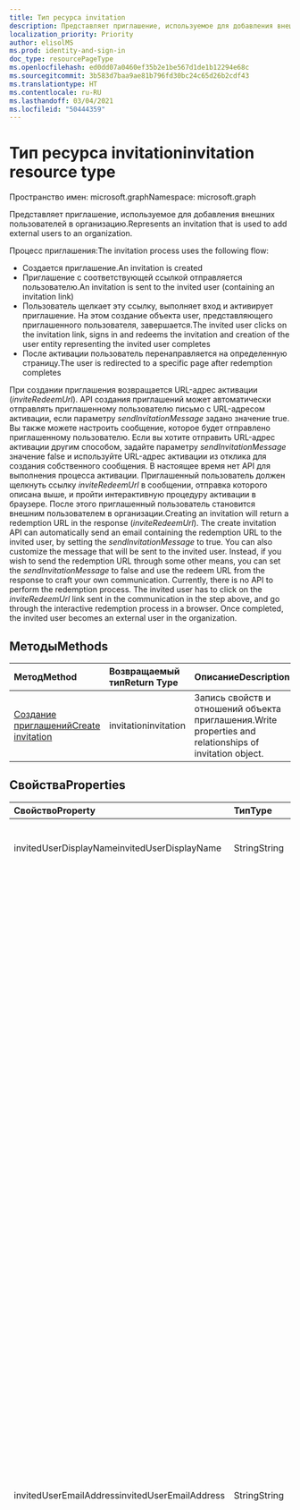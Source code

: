 ```yaml
---
title: Тип ресурса invitation
description: Представляет приглашение, используемое для добавления внешних пользователей в организацию.
localization_priority: Priority
author: elisolMS
ms.prod: identity-and-sign-in
doc_type: resourcePageType
ms.openlocfilehash: ed0dd07a0460ef35b2e1be567d1de1b12294e68c
ms.sourcegitcommit: 3b583d7baa9ae81b796fd30bc24c65d26b2cdf43
ms.translationtype: HT
ms.contentlocale: ru-RU
ms.lasthandoff: 03/04/2021
ms.locfileid: "50444359"
---
```

# <a name="invitation-resource-type"></a><span data-ttu-id="e19c8-103">Тип ресурса invitation</span><span class="sxs-lookup"><span data-stu-id="e19c8-103">invitation resource type</span></span>

<span data-ttu-id="e19c8-104">Пространство имен: microsoft.graph</span><span class="sxs-lookup"><span data-stu-id="e19c8-104">Namespace: microsoft.graph</span></span>

<span data-ttu-id="e19c8-105">Представляет приглашение, используемое для добавления внешних пользователей в организацию.</span><span class="sxs-lookup"><span data-stu-id="e19c8-105">Represents an invitation that is used to add external users to an organization.</span></span> 

<span data-ttu-id="e19c8-106">Процесс приглашения:</span><span class="sxs-lookup"><span data-stu-id="e19c8-106">The invitation process uses the following flow:</span></span>

* <span data-ttu-id="e19c8-107">Создается приглашение.</span><span class="sxs-lookup"><span data-stu-id="e19c8-107">An invitation is created</span></span>
* <span data-ttu-id="e19c8-108">Приглашение с соответствующей ссылкой отправляется пользователю.</span><span class="sxs-lookup"><span data-stu-id="e19c8-108">An invitation is sent to the invited user (containing an invitation link)</span></span>
* <span data-ttu-id="e19c8-109">Пользователь щелкает эту ссылку, выполняет вход и активирует приглашение. На этом создание объекта user, представляющего приглашенного пользователя, завершается.</span><span class="sxs-lookup"><span data-stu-id="e19c8-109">The invited user clicks on the invitation link, signs in and redeems the invitation and creation of the user entity representing the invited user completes</span></span>
* <span data-ttu-id="e19c8-110">После активации пользователь перенаправляется на определенную страницу.</span><span class="sxs-lookup"><span data-stu-id="e19c8-110">The user is redirected to a specific page after redemption completes</span></span>

<span data-ttu-id="e19c8-p101">При создании приглашения возвращается URL-адрес активации (*inviteRedeemUrl*). API создания приглашений может автоматически отправлять приглашенному пользователю письмо с URL-адресом активации, если параметру *sendInvitationMessage* задано значение true. Вы также можете настроить сообщение, которое будет отправлено приглашенному пользователю. Если вы хотите отправить URL-адрес активации другим способом, задайте параметру *sendInvitationMessage* значение false и используйте URL-адрес активации из отклика для создания собственного сообщения. В настоящее время нет API для выполнения процесса активации. Приглашенный пользователь должен щелкнуть ссылку *inviteRedeemUrl* в сообщении, отправка которого описана выше, и пройти интерактивную процедуру активации в браузере. После этого приглашенный пользователь становится внешним пользователем в организации.</span><span class="sxs-lookup"><span data-stu-id="e19c8-p101">Creating an invitation will return a redemption URL in the response (*inviteRedeemUrl*). The create invitation API can automatically send an email containing the redemption URL to the invited user, by setting the *sendInvitationMessage* to true. You can also customize the message that will be sent to the invited user. Instead, if you wish to send the redemption URL through some other means, you can set the *sendInvitationMessage* to false and use the redeem URL from the response to craft your own communication. Currently, there is no API to perform the redemption process. The invited user has to click on the *inviteRedeemUrl* link sent in the communication in the step above, and go through the interactive redemption process in a browser. Once completed, the invited user becomes an external user in the organization.</span></span>


## <a name="methods"></a><span data-ttu-id="e19c8-118">Методы</span><span class="sxs-lookup"><span data-stu-id="e19c8-118">Methods</span></span>
| <span data-ttu-id="e19c8-119">Метод</span><span class="sxs-lookup"><span data-stu-id="e19c8-119">Method</span></span>       | <span data-ttu-id="e19c8-120">Возвращаемый тип</span><span class="sxs-lookup"><span data-stu-id="e19c8-120">Return Type</span></span>  |<span data-ttu-id="e19c8-121">Описание</span><span class="sxs-lookup"><span data-stu-id="e19c8-121">Description</span></span>|
|:---------------|:--------|:----------|
|[<span data-ttu-id="e19c8-122">Создание приглашений</span><span class="sxs-lookup"><span data-stu-id="e19c8-122">Create invitation</span></span>](../api/invitation-post.md) | <span data-ttu-id="e19c8-123">invitation</span><span class="sxs-lookup"><span data-stu-id="e19c8-123">invitation</span></span> | <span data-ttu-id="e19c8-124">Запись свойств и отношений объекта приглашения.</span><span class="sxs-lookup"><span data-stu-id="e19c8-124">Write properties and relationships of invitation object.</span></span>|

## <a name="properties"></a><span data-ttu-id="e19c8-125">Свойства</span><span class="sxs-lookup"><span data-stu-id="e19c8-125">Properties</span></span>
| <span data-ttu-id="e19c8-126">Свойство</span><span class="sxs-lookup"><span data-stu-id="e19c8-126">Property</span></span>     | <span data-ttu-id="e19c8-127">Тип</span><span class="sxs-lookup"><span data-stu-id="e19c8-127">Type</span></span>   |<span data-ttu-id="e19c8-128">Описание</span><span class="sxs-lookup"><span data-stu-id="e19c8-128">Description</span></span>|
|:---------------|:--------|:----------|
|<span data-ttu-id="e19c8-129">invitedUserDisplayName</span><span class="sxs-lookup"><span data-stu-id="e19c8-129">invitedUserDisplayName</span></span>|<span data-ttu-id="e19c8-130">String</span><span class="sxs-lookup"><span data-stu-id="e19c8-130">String</span></span>|<span data-ttu-id="e19c8-131">Отображаемое имя приглашаемого пользователя.</span><span class="sxs-lookup"><span data-stu-id="e19c8-131">The display name of the user being invited.</span></span>|
|<span data-ttu-id="e19c8-132">invitedUserEmailAddress</span><span class="sxs-lookup"><span data-stu-id="e19c8-132">invitedUserEmailAddress</span></span>|<span data-ttu-id="e19c8-133">String</span><span class="sxs-lookup"><span data-stu-id="e19c8-133">String</span></span>|<span data-ttu-id="e19c8-134">Адрес электронной почты приглашаемого пользователя.</span><span class="sxs-lookup"><span data-stu-id="e19c8-134">The email address of the user being invited.</span></span> <span data-ttu-id="e19c8-135">Обязательный атрибут.</span><span class="sxs-lookup"><span data-stu-id="e19c8-135">Required.</span></span> <span data-ttu-id="e19c8-136">В адресе электронной почты запрещено использовать следующие специальные символы:</span><span class="sxs-lookup"><span data-stu-id="e19c8-136">The following special characters are not permitted in the email address:</span></span><br><ul><li><span data-ttu-id="e19c8-137">Тильда (~)</span><span class="sxs-lookup"><span data-stu-id="e19c8-137">Tilde (~)</span></span></li><li><span data-ttu-id="e19c8-138">Восклицательный знак (`!`)</span><span class="sxs-lookup"><span data-stu-id="e19c8-138">Exclamation point (`!`)</span></span></li><li><span data-ttu-id="e19c8-139">Решетка (`#`)</span><span class="sxs-lookup"><span data-stu-id="e19c8-139">Number sign (`#`)</span></span></li><li><span data-ttu-id="e19c8-140">Знак доллара (`$`)</span><span class="sxs-lookup"><span data-stu-id="e19c8-140">Dollar sign (`$`)</span></span></li><li><span data-ttu-id="e19c8-141">Процент (`%`)</span><span class="sxs-lookup"><span data-stu-id="e19c8-141">Percent (`%`)</span></span></li><li><span data-ttu-id="e19c8-142">Диакритический знак (`^`)</span><span class="sxs-lookup"><span data-stu-id="e19c8-142">Circumflex (`^`)</span></span></li><li><span data-ttu-id="e19c8-143">Амперсанд (`&`)</span><span class="sxs-lookup"><span data-stu-id="e19c8-143">Ampersand (`&`)</span></span></li><li><span data-ttu-id="e19c8-144">Звездочка (`*`)</span><span class="sxs-lookup"><span data-stu-id="e19c8-144">Asterisk (`*`)</span></span></li><li><span data-ttu-id="e19c8-145">Круглые скобки (`( )`)</span><span class="sxs-lookup"><span data-stu-id="e19c8-145">Parentheses (`( )`)</span></span></li><li><span data-ttu-id="e19c8-146">Знак "плюс" (`+`)</span><span class="sxs-lookup"><span data-stu-id="e19c8-146">Plus sign (`+`)</span></span></li><li><span data-ttu-id="e19c8-147">Знак равенства (`=`)</span><span class="sxs-lookup"><span data-stu-id="e19c8-147">Equal sign (`=`)</span></span></li><li><span data-ttu-id="e19c8-148">Квадратные скобки (`[ ]`)</span><span class="sxs-lookup"><span data-stu-id="e19c8-148">Brackets (`[ ]`)</span></span></li><li><span data-ttu-id="e19c8-149">Фигурные скобки (`{ }`)</span><span class="sxs-lookup"><span data-stu-id="e19c8-149">Braces (`{ }`)</span></span></li><li><span data-ttu-id="e19c8-150">Обратная косая черта (`\`)</span><span class="sxs-lookup"><span data-stu-id="e19c8-150">Backslash (`\`)</span></span></li><li><span data-ttu-id="e19c8-151">Косая черта (`/`)</span><span class="sxs-lookup"><span data-stu-id="e19c8-151">Slash mark (`/`)</span></span></li><li><span data-ttu-id="e19c8-152">Вертикальная черта (`\|`)</span><span class="sxs-lookup"><span data-stu-id="e19c8-152">Pipe (`\|`)</span></span></li><li><span data-ttu-id="e19c8-153">Точка с запятой (`;`)</span><span class="sxs-lookup"><span data-stu-id="e19c8-153">Semicolon (`;`)</span></span></li><li><span data-ttu-id="e19c8-154">Двоеточие (`:`)</span><span class="sxs-lookup"><span data-stu-id="e19c8-154">Colon (`:`)</span></span></li><li><span data-ttu-id="e19c8-155">Кавычки (`"`)</span><span class="sxs-lookup"><span data-stu-id="e19c8-155">Quotation marks (`"`)</span></span></li><li><span data-ttu-id="e19c8-156">Угловые скобки (`< >`)</span><span class="sxs-lookup"><span data-stu-id="e19c8-156">Angle brackets (`< >`)</span></span></li><li><span data-ttu-id="e19c8-157">Вопросительный знак (`?`)</span><span class="sxs-lookup"><span data-stu-id="e19c8-157">Question mark (`?`)</span></span></li><li><span data-ttu-id="e19c8-158">Запятая (`,`)</span><span class="sxs-lookup"><span data-stu-id="e19c8-158">Comma (`,`)</span></span></li></ul><br><span data-ttu-id="e19c8-159">Однако применяются следующие исключения:</span><span class="sxs-lookup"><span data-stu-id="e19c8-159">However, the following exceptions apply:</span></span><br><ul><li><span data-ttu-id="e19c8-160">Точка (`.`) и дефис (`-`) разрешены в любом месте имени пользователя, кроме его начала и конца.</span><span class="sxs-lookup"><span data-stu-id="e19c8-160">A period (`.`) or a hyphen (`-`) is permitted anywhere in the user name, except at the beginning or end of the name.</span></span></li><li><span data-ttu-id="e19c8-161">Знак подчеркивания (`_`) может находиться в любом месте имени пользователя,</span><span class="sxs-lookup"><span data-stu-id="e19c8-161">An underscore (`_`) is permitted anywhere in the user name.</span></span> <span data-ttu-id="e19c8-162">в том числе в начале и в конце имени.</span><span class="sxs-lookup"><span data-stu-id="e19c8-162">This includes at the beginning or end of the name.</span></span></li></ul>|
|<span data-ttu-id="e19c8-163">invitedUserMessageInfo</span><span class="sxs-lookup"><span data-stu-id="e19c8-163">invitedUserMessageInfo</span></span>|[<span data-ttu-id="e19c8-164">invitedUserMessageInfo</span><span class="sxs-lookup"><span data-stu-id="e19c8-164">invitedUserMessageInfo</span></span>](invitedusermessageinfo.md)|<span data-ttu-id="e19c8-165">Дополнительные настройки сообщения, которое отправляется приглашаемому пользователю, в том числе настройка текста, языка и списка получателей копии сообщения.</span><span class="sxs-lookup"><span data-stu-id="e19c8-165">Additional configuration for the message being sent to the invited user, including customizing message text, language and cc recipient list.</span></span>|
|<span data-ttu-id="e19c8-166">sendInvitationMessage</span><span class="sxs-lookup"><span data-stu-id="e19c8-166">sendInvitationMessage</span></span>|<span data-ttu-id="e19c8-167">Boolean</span><span class="sxs-lookup"><span data-stu-id="e19c8-167">Boolean</span></span>|<span data-ttu-id="e19c8-p104">Указывает, следует ли отправлять письмо приглашаемому пользователю. Значение по умолчанию: false.</span><span class="sxs-lookup"><span data-stu-id="e19c8-p104">Indicates whether an email should be sent to the user being invited or not. The default is false.</span></span>|
|<span data-ttu-id="e19c8-170">inviteRedirectUrl</span><span class="sxs-lookup"><span data-stu-id="e19c8-170">inviteRedirectUrl</span></span>|<span data-ttu-id="e19c8-171">String</span><span class="sxs-lookup"><span data-stu-id="e19c8-171">String</span></span>|<span data-ttu-id="e19c8-p105">URL-адрес, на который пользователь перенаправляется после активации приглашения. Указывать обязательно.</span><span class="sxs-lookup"><span data-stu-id="e19c8-p105">The URL the user should be redirected to once the invitation is redeemed. Required.</span></span>|
|<span data-ttu-id="e19c8-174">inviteRedeemUrl</span><span class="sxs-lookup"><span data-stu-id="e19c8-174">inviteRedeemUrl</span></span>|<span data-ttu-id="e19c8-175">Строка</span><span class="sxs-lookup"><span data-stu-id="e19c8-175">String</span></span>|<span data-ttu-id="e19c8-p106">URL-адрес для активации приглашения. Только для чтения.</span><span class="sxs-lookup"><span data-stu-id="e19c8-p106">The URL the user can use to redeem their invitation. Read-only</span></span>|<span data-ttu-id="e19c8-178">.</span><span class="sxs-lookup"><span data-stu-id="e19c8-178">.</span></span>
|<span data-ttu-id="e19c8-179">invitedUserType</span><span class="sxs-lookup"><span data-stu-id="e19c8-179">invitedUserType</span></span>|<span data-ttu-id="e19c8-180">String</span><span class="sxs-lookup"><span data-stu-id="e19c8-180">String</span></span>|<span data-ttu-id="e19c8-181">Элемент userType, связанный с приглашаемым пользователем.</span><span class="sxs-lookup"><span data-stu-id="e19c8-181">The userType of the user being invited.</span></span> <span data-ttu-id="e19c8-182">Значение по умолчанию: Guest.</span><span class="sxs-lookup"><span data-stu-id="e19c8-182">By default, this is Guest.</span></span> <span data-ttu-id="e19c8-183">Администратор компании может заменить его на Member.</span><span class="sxs-lookup"><span data-stu-id="e19c8-183">You can invite as Member if you are a company administrator.</span></span> |
|<span data-ttu-id="e19c8-184">status</span><span class="sxs-lookup"><span data-stu-id="e19c8-184">status</span></span>|<span data-ttu-id="e19c8-185">String</span><span class="sxs-lookup"><span data-stu-id="e19c8-185">String</span></span>|<span data-ttu-id="e19c8-p108">Состояние приглашения. Возможные значения: PendingAcceptance, Completed, InProgress и Error</span><span class="sxs-lookup"><span data-stu-id="e19c8-p108">The status of the invitation. Possible values: PendingAcceptance, Completed, InProgress, and Error</span></span>|

## <a name="relationships"></a><span data-ttu-id="e19c8-188">Связи</span><span class="sxs-lookup"><span data-stu-id="e19c8-188">Relationships</span></span>
| <span data-ttu-id="e19c8-189">Связь</span><span class="sxs-lookup"><span data-stu-id="e19c8-189">Relationship</span></span> | <span data-ttu-id="e19c8-190">Тип</span><span class="sxs-lookup"><span data-stu-id="e19c8-190">Type</span></span>   |<span data-ttu-id="e19c8-191">Описание</span><span class="sxs-lookup"><span data-stu-id="e19c8-191">Description</span></span>|
|:---------------|:--------|:----------|
|<span data-ttu-id="e19c8-192">invitedUser</span><span class="sxs-lookup"><span data-stu-id="e19c8-192">invitedUser</span></span>|[<span data-ttu-id="e19c8-193">User</span><span class="sxs-lookup"><span data-stu-id="e19c8-193">User</span></span>](user.md)|<span data-ttu-id="e19c8-p109">Пользователь, создаваемый при создании приглашения. Только для чтения.</span><span class="sxs-lookup"><span data-stu-id="e19c8-p109">The user created as part of the invitation creation. Read-Only</span></span>|

## <a name="json-representation"></a><span data-ttu-id="e19c8-196">Представление JSON</span><span class="sxs-lookup"><span data-stu-id="e19c8-196">JSON representation</span></span>
<span data-ttu-id="e19c8-197">Ниже представлено описание ресурса в формате JSON.</span><span class="sxs-lookup"><span data-stu-id="e19c8-197">Here is a JSON representation of the resource</span></span>

<!-- { "blockType": "resource", "baseType": "microsoft.graph.entity", "@odata.type": "microsoft.graph.invitation" } -->
```json
{
  "invitedUserDisplayName": "string",
  "invitedUserEmailAddress": "string",
  "invitedUserMessageInfo": {"@odata.type": "microsoft.graph.invitedUserMessageInfo"},
  "sendInvitationMessage": false,
  "inviteRedirectUrl": "string",
  "inviteRedeemUrl": "string",
  "status": "string",
  "invitedUser": {"@odata.type": "microsoft.graph.user"},
  "invitedUserType": "string"
}
```


<!-- uuid: 8fcb5dbc-d5aa-4681-8e31-b001d5168d79
2016-22-25 14:57:30 UTC -->
<!-- {
  "type": "#page.annotation",
  "description": "invitation resource",
  "keywords": "",
  "section": "documentation",
  "tocPath": ""
}-->

